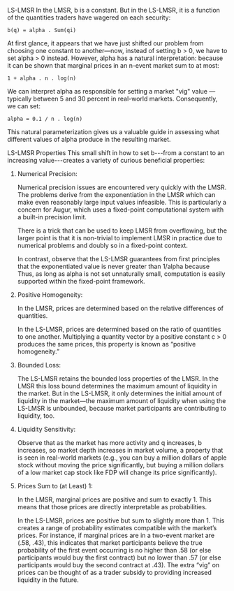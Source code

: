 LS-LMSR
In the LMSR, b is a constant. But in the LS-LMSR, it is a function of the quantities traders have wagered on each security:

    b(q) = alpha . Sum(qi)

At first glance, it appears that we have just shifted our problem from choosing one constant to another—now, instead of setting b > 0, we have to set alpha > 0 instead. However, alpha has a natural interpretation: because it can be shown that marginal prices in an n-event market sum to at most:

    1 + alpha . n . log(n)

We can interpret alpha as responsible for setting a market "vig" value — typically between 5 and 30 percent in real-world markets. 
Consequently, we can set:

    alpha = 0.1 / n . log(n)

This natural parameterization gives us a valuable guide in assessing what different values of alpha produce in the resulting market.

LS-LMSR Properties
This small shift in how to set b---from a constant to an increasing value---creates a variety of curious beneficial properties:

1. Numerical Precision:
    
    Numerical precision issues are encountered very quickly with the LMSR. The problems derive from the exponentiation in the LMSR which can make even reasonably large input values infeasible. This is particularly a concern for Augur, which uses a fixed-point computational system with a built-in precision limit.

    There is a trick that can be used to keep LMSR from overflowing, but the larger point is that it is non-trivial to implement LMSR in practice due to numerical problems and doubly so in a fixed-point context.

    In contrast, observe that the LS-LMSR guarantees from first principles that the exponentiated value is never greater than 1/alpha because Thus, as long as alpha is not set unnaturally small, computation is easily supported within the fixed-point framework.


2. Positive Homogeneity:

   In the LMSR, prices are determined based on the relative differences of quantities.

   In the LS-LMSR, prices are determined based on the ratio of quantities to one another. Multiplying a quantity vector by a positive constant c > 0 produces the same prices, this property is known as “positive homogeneity.”


3. Bounded Loss:

   The LS-LMSR retains the bounded loss properties of the LMSR. In the LMSR this loss bound determines the maximum amount of liquidity in the market. But in the LS-LMSR, it only determines the initial amount of liquidity in the market—the maximum amount of liquidity when using the LS-LMSR is unbounded, because market participants are contributing to liquidity, too.


4. Liquidity Sensitivity:

   Observe that as the market has more activity and q increases, b increases, so market depth increases in market volume, a property that is seen in real-world markets (e.g., you can buy a million dollars of apple stock without moving the price significantly, but buying a million dollars of a low market cap stock like FDP will change its price significantly).


5. Prices Sum to (at Least) 1:

   In the LMSR, marginal prices are positive and sum to exactly 1. This means that those prices are directly interpretable as probabilities. 

   In the LS-LMSR, prices are positive but sum to slightly more than 1. This creates a range of probability estimates compatible with the market’s prices. For instance, if marginal prices are in a two-event market are (.58, .43), this indicates that market participants believe the true probability of the first event occurring is no higher than .58 (or else participants would buy the first contract) but no lower than .57 (or else participants would buy the second contract at .43). The extra “vig” on prices can be thought of as a trader subsidy to providing increased liquidity in the future.